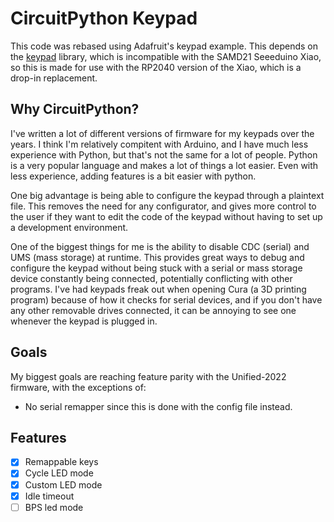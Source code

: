 # CircuitPython Keypad
This code was rebased using Adafruit's keypad example. This depends on the [keypad](https://docs.circuitpython.org/en/latest/shared-bindings/keypad/index.html) library, which is incompatible with the SAMD21 Seeeduino Xiao, so this is made for use with the RP2040 version of the Xiao, which is a drop-in replacement.

## Why CircuitPython?
I've written a lot of different versions of firmware for my keypads over the years. I think I'm relatively compitent with Arduino, and I have much less experience with Python, but that's not the same for a lot of people. Python is a very popular language and makes a lot of things a lot easier. Even with less experience, adding features is a bit easier with python.

One big advantage is being able to configure the keypad through a plaintext file. This removes the need for any configurator, and gives more control to the user if they want to edit the code of the keypad without having to set up a development environment.

One of the biggest things for me is the ability to disable CDC (serial) and UMS (mass storage) at runtime. This provides great ways to debug and configure the keypad without being stuck with a serial or mass storage device constantly being connected, potentially conflicting with other programs. I've had keypads freak out when opening Cura (a 3D printing program) because of how it checks for serial devices, and if you don't have any other removable drives connected, it can be annoying to see one whenever the keypad is plugged in.

## Goals
My biggest goals are reaching feature parity with the Unified-2022 firmware, with the exceptions of:

- No serial remapper since this is done with the config file instead.

## Features

 - [x] Remappable keys
 - [x] Cycle LED mode
 - [x] Custom LED mode
 - [x] Idle timeout
 - [ ] BPS led mode
